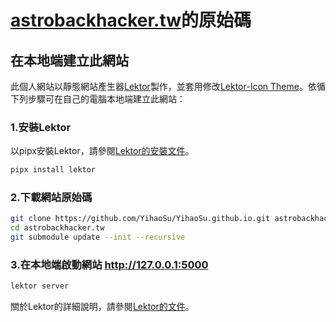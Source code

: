 # [astrobackhacker.tw](https://astrobackhacker.tw/)的原始碼

## 在本地端建立此網站
此個人網站以靜態網站產生器[Lektor](https://www.getlektor.com/)製作，並套用修改[Lektor-Icon Theme](https://github.com/spyder-ide/lektor-icon)。依循下列步驟可在自己的電腦本地端建立此網站：

### 1.安裝Lektor
以pipx安裝Lektor，請參閱[Lektor的安裝文件](https://www.getlektor.com/docs/installation/)。
```bash
pipx install lektor
```

### 2.下載網站原始碼
```bash
git clone https://github.com/YihaoSu/YihaoSu.github.io.git astrobackhacker.tw
cd astrobackhacker.tw
git submodule update --init --recursive
```

### 3.在本地端啟動網站 http://127.0.0.1:5000
```bash
lektor server
```
關於Lektor的詳細說明，請參閱[Lektor的文件](https://www.getlektor.com/docs/)。